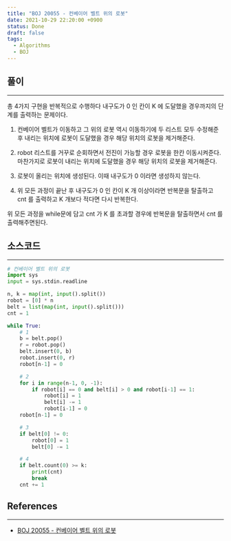```yaml
---
title: "BOJ 20055 - 컨베이어 벨트 위의 로봇"
date: 2021-10-29 22:20:00 +0900
status: Done
draft: false
tags:
  - Algorithms
  - BOJ
---
```

## 풀이
---
총 4가지 구현을 반복적으로 수행하다 내구도가 0 인 칸이 K 에 도달했을 경우까지의 단계를 출력하는 문제이다.

1. 컨베이어 벨트가 이동하고 그 위의 로봇 역시 이동하기에 두 리스트 모두 수정해준 후 내리는 위치에 로봇이 도달했을 경우 해당 위치의 로봇을 제거해준다.

2. robot 리스트를 거꾸로 순회하면서 전진이 가능할 경우 로봇을 한칸 이동시켜준다. 마찬가지로 로봇이 내리는 위치에 도달했을 경우 해당 위치의 로봇을 제거해준다.

3. 로봇이 올리는 위치에 생성된다. 이때 내구도가 0 이라면 생성하지 않는다.

4. 위 모든 과정이 끝난 후 내구도가 0 인 칸이 K 개 이상이라면 반복문을 탈출하고 cnt 를 출력하고 K 개보다 적다면 다시 반복한다.

위 모든 과정을 while문에 담고 cnt 가 K 를 초과할 경우에 반복문을 탈출하면서 cnt 를 출력해주면된다.

## 소스코드
---
```python
# 컨베이어 벨트 위의 로봇
import sys
input = sys.stdin.readline

n, k = map(int, input().split())
robot = [0] * n
belt = list(map(int, input().split()))
cnt = 1

while True:
    # 1
    b = belt.pop()
    r = robot.pop()
    belt.insert(0, b)
    robot.insert(0, r)
    robot[n-1] = 0

    # 2
    for i in range(n-1, 0, -1):
        if robot[i] == 0 and belt[i] > 0 and robot[i-1] == 1:
            robot[i] = 1
            belt[i] -= 1
            robot[i-1] = 0
    robot[n-1] = 0

    # 3
    if belt[0] != 0:
        robot[0] = 1
        belt[0] -= 1

    # 4
    if belt.count(0) >= k:
        print(cnt)
        break
    cnt += 1
```

## References
---
- [BOJ 20055 - 컨베이어 벨트 위의 로봇](https://www.acmicpc.net/problem/20055)
